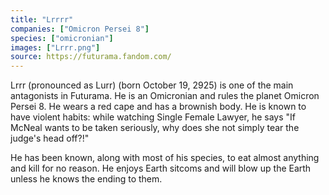 ```yaml
---
title: "Lrrrr"
companies: ["Omicron Persei 8"]
species: ["omicronian"]
images: ["Lrrr.png"]
source: https://futurama.fandom.com/
---
```

Lrrr (pronounced as Lurr) (born October 19, 2925) is one of the main antagonists in Futurama. He is an Omicronian and rules the planet Omicron Persei 8. He wears a red cape and has a brownish body. He is known to have violent habits: while watching Single Female Lawyer, he says "If McNeal wants to be taken seriously, why does she not simply tear the judge's head off?!"

He has been known, along with most of his species, to eat almost anything and kill for no reason. He enjoys Earth sitcoms and will blow up the Earth unless he knows the ending to them.
